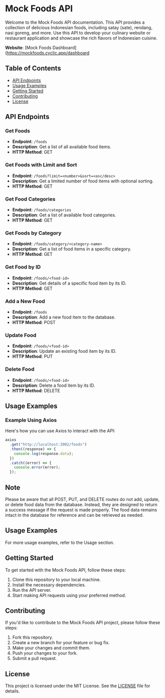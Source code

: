 # Mock Foods API

Welcome to the Mock Foods API documentation. This API provides a collection of delicious Indonesian foods, including satay (sate), rendang, nasi goreng, and more. Use this API to develop your culinary website or restaurant application and showcase the rich flavors of Indonesian cuisine.

**Website**: [Mock Foods Dashboard](https://mockfoods.cyclic.app/dashboard

## Table of Contents

- [API Endpoints](#api-endpoints)
- [Usage Examples](#usage-examples)
- [Getting Started](#getting-started)
- [Contributing](#contributing)
- [License](#license)

## API Endpoints

### Get Foods

- **Endpoint**: `/foods`
- **Description**: Get a list of all available food items.
- **HTTP Method**: GET

### Get Foods with Limit and Sort

- **Endpoint**: `/foods?limit=<number>&sort=<asc/desc>`
- **Description**: Get a limited number of food items with optional sorting.
- **HTTP Method**: GET

### Get Food Categories

- **Endpoint**: `/foods/categories`
- **Description**: Get a list of available food categories.
- **HTTP Method**: GET

### Get Foods by Category

- **Endpoint**: `/foods/category/<category-name>`
- **Description**: Get a list of food items in a specific category.
- **HTTP Method**: GET

### Get Food by ID

- **Endpoint**: `/foods/<food-id>`
- **Description**: Get details of a specific food item by its ID.
- **HTTP Method**: GET

### Add a New Food

- **Endpoint**: `/foods`
- **Description**: Add a new food item to the database.
- **HTTP Method**: POST

### Update Food

- **Endpoint**: `/foods/<food-id>`
- **Description**: Update an existing food item by its ID.
- **HTTP Method**: PUT

### Delete Food

- **Endpoint**: `/foods/<food-id>`
- **Description**: Delete a food item by its ID.
- **HTTP Method**: DELETE

## Usage Examples

### Example Using Axios

Here's how you can use Axios to interact with the API:

```javascript
axios
  .get("http://localhost:3002/foods")
  .then((response) => {
    console.log(response.data);
  })
  .catch((error) => {
    console.error(error);
  });
```

## Note

Please be aware that all POST, PUT, and DELETE routes do not add, update, or delete food data from the database. Instead, they are designed to return a success message if the request is made properly. The food data remains intact in the database for reference and can be retrieved as needed.

## Usage Examples

For more usage examples, refer to the Usage section.

## Getting Started

To get started with the Mock Foods API, follow these steps:

1. Clone this repository to your local machine.
2. Install the necessary dependencies.
3. Run the API server.
4. Start making API requests using your preferred method.

## Contributing

If you'd like to contribute to the Mock Foods API project, please follow these steps:

1. Fork this repository.
2. Create a new branch for your feature or bug fix.
3. Make your changes and commit them.
4. Push your changes to your fork.
5. Submit a pull request.

## License

This project is licensed under the MIT License. See the [LICENSE](LICENSE) file for details.
